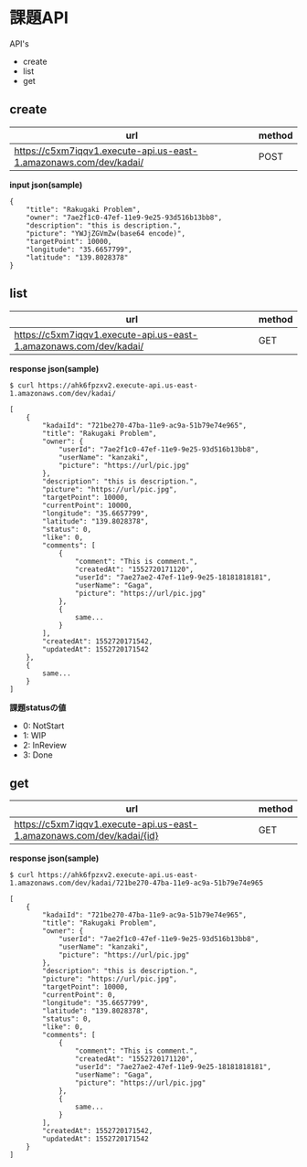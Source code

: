 # 課題API

API's

* create
* list
* get

## create

| url | method |
| - | - |
| https://c5xm7iqqv1.execute-api.us-east-1.amazonaws.com/dev/kadai/ | POST |

**input json(sample)**
```
{
	"title": "Rakugaki Problem",
	"owner": "7ae2f1c0-47ef-11e9-9e25-93d516b13bb8",
	"description": "this is description.",
	"picture": "YWJjZGVmZw(base64 encode)",
	"targetPoint": 10000,
	"longitude": "35.6657799",
	"latitude": "139.8028378"
}
```

## list

| url | method |
| - | - |
| https://c5xm7iqqv1.execute-api.us-east-1.amazonaws.com/dev/kadai/ | GET |

**response json(sample)**
```
$ curl https://ahk6fpzxv2.execute-api.us-east-1.amazonaws.com/dev/kadai/

[
	{
		"kadaiId": "721be270-47ba-11e9-ac9a-51b79e74e965",
		"title": "Rakugaki Problem",
		"owner": {
			"userId": "7ae2f1c0-47ef-11e9-9e25-93d516b13bb8",
			"userName": "kanzaki",
			"picture": "https://url/pic.jpg"
		},
		"description": "this is description.",
		"picture": "https://url/pic.jpg",
		"targetPoint": 10000,
		"currentPoint": 10000,
		"longitude": "35.6657799",
		"latitude": "139.8028378",
		"status": 0,
		"like": 0,
		"comments": [
			{
				"comment": "This is comment.",
				"createdAt": "1552720171120",
				"userId": "7ae27ae2-47ef-11e9-9e25-18181818181",
				"userName": "Gaga",
				"picture": "https://url/pic.jpg"
			},
			{
				same...
			}
		],
		"createdAt": 1552720171542,
		"updatedAt": 1552720171542
	},
	{
		same...
	}
]
```

**課題statusの値**

* 0: NotStart
* 1: WIP
* 2: InReview
* 3: Done


## get

| url | method |
| - | - |
| https://c5xm7iqqv1.execute-api.us-east-1.amazonaws.com/dev/kadai/{id} | GET |

**response json(sample)**
```
$ curl https://ahk6fpzxv2.execute-api.us-east-1.amazonaws.com/dev/kadai/721be270-47ba-11e9-ac9a-51b79e74e965

[
	{
		"kadaiId": "721be270-47ba-11e9-ac9a-51b79e74e965",
		"title": "Rakugaki Problem",
		"owner": {
			"userId": "7ae2f1c0-47ef-11e9-9e25-93d516b13bb8",
			"userName": "kanzaki",
			"picture": "https://url/pic.jpg"
		},
		"description": "this is description.",
		"picture": "https://url/pic.jpg",
		"targetPoint": 10000,
		"currentPoint": 0,
		"longitude": "35.6657799",
		"latitude": "139.8028378",
		"status": 0,
		"like": 0,
		"comments": [
			{
				"comment": "This is comment.",
				"createdAt": "1552720171120",
				"userId": "7ae27ae2-47ef-11e9-9e25-18181818181",
				"userName": "Gaga",
				"picture": "https://url/pic.jpg"
			},
			{
				same...
			}
		],
		"createdAt": 1552720171542,
		"updatedAt": 1552720171542
	}
]
```

